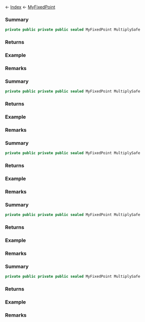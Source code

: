← [Index](Api-Index) ← [MyFixedPoint](VRage.MyFixedPoint)

### Summary

```csharp
private public private public sealed MyFixedPoint MultiplySafe
```

### Returns

### Example

### Remarks

### Summary

```csharp
private public private public sealed MyFixedPoint MultiplySafe
```

### Returns

### Example

### Remarks

### Summary

```csharp
private public private public sealed MyFixedPoint MultiplySafe
```

### Returns

### Example

### Remarks

### Summary

```csharp
private public private public sealed MyFixedPoint MultiplySafe
```

### Returns

### Example

### Remarks

### Summary

```csharp
private public private public sealed MyFixedPoint MultiplySafe
```

### Returns

### Example

### Remarks

